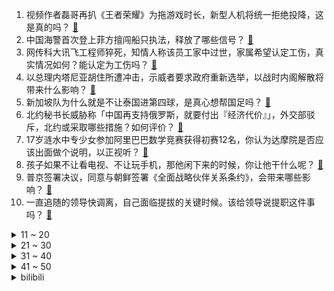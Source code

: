 1. 视频作者磊哥再扒《王者荣耀》为拖游戏时长，新型人机将统一拒绝投降，这是真的吗？ [:link:](https://www.zhihu.com/question/659275443)
2. 中国海警首次登上菲方擅闯船只执法，释放了哪些信号？ [:link:](https://www.zhihu.com/question/659239821)
3. 网传科大讯飞工程师猝死，知情人称该员工家中过世，家属希望认定工伤，真实情况如何？能认定为工伤吗？ [:link:](https://www.zhihu.com/question/659256554)
4. 以总理内塔尼亚胡住所遭冲击，示威者要求政府重新选举，以战时内阁解散将带来什么影响？ [:link:](https://www.zhihu.com/question/659239589)
5. 新加坡队为什么就是不让泰国进第四球，是真心想帮国足吗？ [:link:](https://www.zhihu.com/question/659268314)
6. 北约秘书长威胁称「中国再支持俄罗斯，就要付出『经济代价』」，外交部驳斥，北约或采取哪些措施？如何评价？ [:link:](https://www.zhihu.com/question/659229528)
7. 17岁涟水中专少女参加阿里巴巴数学竞赛获得初赛12名，你认为达摩院是否应该出面做个说明，以正视听？ [:link:](https://www.zhihu.com/question/659211823)
8. 孩子如果不让看电视、不让玩手机，那他闲下来的时候，你让他干什么呢？ [:link:](https://www.zhihu.com/question/658976455)
9. 普京签署决议，同意与朝鲜签署《全面战略伙伴关系条约》，会带来哪些影响？ [:link:](https://www.zhihu.com/question/659242683)
10. 一直追随的领导快调离，自己面临提拔的关键时候。该给领导说提职这件事吗？ [:link:](https://www.zhihu.com/question/655500352)
<details>
<summary>11 ~ 20</summary>

11. 放假了，叔叔邀请我去大城市玩，但他家人好像并不欢迎我，我是那种传闻中令人讨厌的穷亲戚吗? [:link:](https://www.zhihu.com/question/613436674)
12. 欧洲杯土耳其 3-1 格鲁吉亚，19 岁居勒尔首秀惊艳世界波，如何评价这场比赛？ [:link:](https://www.zhihu.com/question/659235633)
13. 终身责任制的建筑行业，施工单位为什么不怕偷工减料？ [:link:](https://www.zhihu.com/question/656445697)
14. 麻醉医生到底在做什么？ [:link:](https://www.zhihu.com/question/37688870)
15. 为什么健身的人大多推崇鸡胸肉，而不是鱼肉？ [:link:](https://www.zhihu.com/question/656095010)
16. 有哪些句子陪你度过迷茫、无助和落寞的低谷期？ [:link:](https://www.zhihu.com/question/659094952)
17. 对于养猫新手来说，公猫和母猫哪个更好养？ [:link:](https://www.zhihu.com/question/658248410)
18. 你家有哪些无限回购能让孩子放心炫的儿童零食？ [:link:](https://www.zhihu.com/question/653888702)
19. 魔兽世界国服回归新手值不值得入坑? [:link:](https://www.zhihu.com/question/658232985)
20. 不出门遛猫，如何让猫猫运动达标？ [:link:](https://www.zhihu.com/question/656180222)
</details>
<details>
<summary>21 ~ 30</summary>

21. 2024年，618有推荐的电视吗？ [:link:](https://www.zhihu.com/question/657227725)
22. 自由泳游的太慢怎么办？夹板游需要练习多久？ [:link:](https://www.zhihu.com/question/656494125)
23. 文笔挑战：“至少有那么一秒，__________”下一句你会怎么接？ [:link:](https://www.zhihu.com/question/656574277)
24. 有什么耳机适合趁着618入手，以后通勤、运动可以享受一下音乐盛宴？ [:link:](https://www.zhihu.com/question/656959672)
25. 希望能获得比较好的游泳体验，在泳池的选择上有哪些值得注意的细节？ [:link:](https://www.zhihu.com/question/656703009)
26. 今年618，有哪些家电家居好物值得入手？ [:link:](https://www.zhihu.com/question/655967570)
27. 漫画《七龙珠》中的人造人18号为什么这么受欢迎？ [:link:](https://www.zhihu.com/question/659123745)
28. 扫地机器人自燃引起火灾，小米仅愿赔偿 3 万多且态度强硬，你认为小米的赔偿在合理范畴吗？如何看待此事？ [:link:](https://www.zhihu.com/question/659134361)
29. 为什么日本人对四川省那么情有独钟? [:link:](https://www.zhihu.com/question/368911970)
30. 逆转绝杀！欧洲杯葡萄牙 2-1 捷克，C 罗造险+失单刀，孔塞桑补时绝杀，如何评价这场比赛？ [:link:](https://www.zhihu.com/question/659220837)
</details>
<details>
<summary>31 ~ 40</summary>

31. 姜萍究竟是不是天才？ [:link:](https://www.zhihu.com/question/659051219)
32. 顾客排长队买奶茶，茶颜悦色多个老股东退出，其中不少为明星资本旗下，茶颜悦色怎么了？ [:link:](https://www.zhihu.com/question/659221870)
33. 深圳一老破小学区房三年内从 14 万/平跌到约 4 万/平，什么原因？释放了什么信号？ [:link:](https://www.zhihu.com/question/659212632)
34. 马斯克星舰的隔热瓦问题在第五次试验中能得到解决吗？ [:link:](https://www.zhihu.com/question/659182479)
35. 如何看待广东一高校学生吐槽在教室使用空调要扫码交费，学校称「无力承担此费用」？ [:link:](https://www.zhihu.com/question/659022622)
36. 为什么在宇宙中，旋转是一个非常普遍的现象？ [:link:](https://www.zhihu.com/question/658888137)
37. 如何看待女生爬山遇莽山烙铁头蛇竟上前合影事件？ [:link:](https://www.zhihu.com/question/659061880)
38. 面对预算和人力都紧张的任务，应该如何和领导合理反馈困难？ [:link:](https://www.zhihu.com/question/658821417)
39. 有没有什么好的家用制冰机推荐? [:link:](https://www.zhihu.com/question/26747707)
40. 夏天到了，汽车空调是开内循环，还是外循环？ [:link:](https://www.zhihu.com/question/657925427)
</details>
<details>
<summary>41 ~ 50</summary>

41. 当前的经济环境下，创业者面临的最大挑战是什么？ [:link:](https://www.zhihu.com/question/659025726)
42. 如果《大明王朝 1566》里的严嵩集资补了亏空，有没有可能活下去？ [:link:](https://www.zhihu.com/question/656220683)
43. 多地中小银行下调存款利率，降幅最高可达 60 个基点，释放了什么信号？ [:link:](https://www.zhihu.com/question/659183387)
44. 多家知名车企开启裁员模式，继价格战后汽车行业要出现裁员潮了吗？背后原因有哪些？ [:link:](https://www.zhihu.com/question/659160483)
45. 如何评价《崩坏：星穹铁道》流萤角色 PV 「壳中萤火」？ [:link:](https://www.zhihu.com/question/659226049)
46. 主播行业大降薪，业内称「行业整体降了 50%」，从 00 后到 60 后都在直播，如何看待这一现象？ [:link:](https://www.zhihu.com/question/659183821)
47. 为什么黄河没有那么黄了，从长远看，变清澈可能会带来哪些影响？ [:link:](https://www.zhihu.com/question/658077078)
48. 范马勇次郎打ufc什么水平？ [:link:](https://www.zhihu.com/question/659019924)
49. 2024 年 6 月 18 日 的任天堂直面会你看了么？都有哪些值得关注的消息？ [:link:](https://www.zhihu.com/question/659267979)
50. 一汽丰田官微称对卡罗拉车型提供限时综合优惠 4.3 万元，售价 7.98 万元起，如何看待此次调价？ [:link:](https://www.zhihu.com/question/659233377)
</details><details>
<summary>bilibili</summary>

</details>